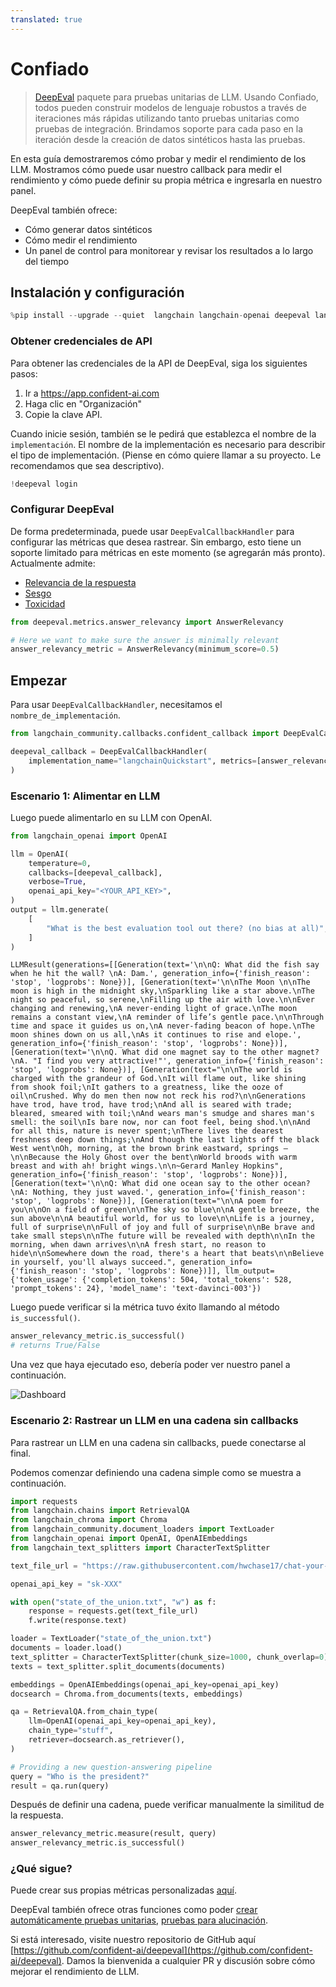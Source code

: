 ```yaml
---
translated: true
---
```


# Confiado

>[DeepEval](https://confident-ai.com) paquete para pruebas unitarias de LLM.
> Usando Confiado, todos pueden construir modelos de lenguaje robustos a través de iteraciones más rápidas
> utilizando tanto pruebas unitarias como pruebas de integración. Brindamos soporte para cada paso en la iteración
> desde la creación de datos sintéticos hasta las pruebas.

En esta guía demostraremos cómo probar y medir el rendimiento de los LLM. Mostramos cómo puede usar nuestro callback para medir el rendimiento y cómo puede definir su propia métrica e ingresarla en nuestro panel.

DeepEval también ofrece:
- Cómo generar datos sintéticos
- Cómo medir el rendimiento
- Un panel de control para monitorear y revisar los resultados a lo largo del tiempo

## Instalación y configuración

```python
%pip install --upgrade --quiet  langchain langchain-openai deepeval langchain-chroma
```

### Obtener credenciales de API

Para obtener las credenciales de la API de DeepEval, siga los siguientes pasos:

1. Ir a https://app.confident-ai.com
2. Haga clic en "Organización"
3. Copie la clave API.

Cuando inicie sesión, también se le pedirá que establezca el nombre de la `implementación`. El nombre de la implementación es necesario para describir el tipo de implementación. (Piense en cómo quiere llamar a su proyecto. Le recomendamos que sea descriptivo).

```python
!deepeval login
```

### Configurar DeepEval

De forma predeterminada, puede usar `DeepEvalCallbackHandler` para configurar las métricas que desea rastrear. Sin embargo, esto tiene un soporte limitado para métricas en este momento (se agregarán más pronto). Actualmente admite:
- [Relevancia de la respuesta](https://docs.confident-ai.com/docs/measuring_llm_performance/answer_relevancy)
- [Sesgo](https://docs.confident-ai.com/docs/measuring_llm_performance/debias)
- [Toxicidad](https://docs.confident-ai.com/docs/measuring_llm_performance/non_toxic)

```python
from deepeval.metrics.answer_relevancy import AnswerRelevancy

# Here we want to make sure the answer is minimally relevant
answer_relevancy_metric = AnswerRelevancy(minimum_score=0.5)
```

## Empezar

Para usar `DeepEvalCallbackHandler`, necesitamos el `nombre_de_implementación`.

```python
from langchain_community.callbacks.confident_callback import DeepEvalCallbackHandler

deepeval_callback = DeepEvalCallbackHandler(
    implementation_name="langchainQuickstart", metrics=[answer_relevancy_metric]
)
```

### Escenario 1: Alimentar en LLM

Luego puede alimentarlo en su LLM con OpenAI.

```python
from langchain_openai import OpenAI

llm = OpenAI(
    temperature=0,
    callbacks=[deepeval_callback],
    verbose=True,
    openai_api_key="<YOUR_API_KEY>",
)
output = llm.generate(
    [
        "What is the best evaluation tool out there? (no bias at all)",
    ]
)
```

```output
LLMResult(generations=[[Generation(text='\n\nQ: What did the fish say when he hit the wall? \nA: Dam.', generation_info={'finish_reason': 'stop', 'logprobs': None})], [Generation(text='\n\nThe Moon \n\nThe moon is high in the midnight sky,\nSparkling like a star above.\nThe night so peaceful, so serene,\nFilling up the air with love.\n\nEver changing and renewing,\nA never-ending light of grace.\nThe moon remains a constant view,\nA reminder of life’s gentle pace.\n\nThrough time and space it guides us on,\nA never-fading beacon of hope.\nThe moon shines down on us all,\nAs it continues to rise and elope.', generation_info={'finish_reason': 'stop', 'logprobs': None})], [Generation(text='\n\nQ. What did one magnet say to the other magnet?\nA. "I find you very attractive!"', generation_info={'finish_reason': 'stop', 'logprobs': None})], [Generation(text="\n\nThe world is charged with the grandeur of God.\nIt will flame out, like shining from shook foil;\nIt gathers to a greatness, like the ooze of oil\nCrushed. Why do men then now not reck his rod?\n\nGenerations have trod, have trod, have trod;\nAnd all is seared with trade; bleared, smeared with toil;\nAnd wears man's smudge and shares man's smell: the soil\nIs bare now, nor can foot feel, being shod.\n\nAnd for all this, nature is never spent;\nThere lives the dearest freshness deep down things;\nAnd though the last lights off the black West went\nOh, morning, at the brown brink eastward, springs —\n\nBecause the Holy Ghost over the bent\nWorld broods with warm breast and with ah! bright wings.\n\n~Gerard Manley Hopkins", generation_info={'finish_reason': 'stop', 'logprobs': None})], [Generation(text='\n\nQ: What did one ocean say to the other ocean?\nA: Nothing, they just waved.', generation_info={'finish_reason': 'stop', 'logprobs': None})], [Generation(text="\n\nA poem for you\n\nOn a field of green\n\nThe sky so blue\n\nA gentle breeze, the sun above\n\nA beautiful world, for us to love\n\nLife is a journey, full of surprise\n\nFull of joy and full of surprise\n\nBe brave and take small steps\n\nThe future will be revealed with depth\n\nIn the morning, when dawn arrives\n\nA fresh start, no reason to hide\n\nSomewhere down the road, there's a heart that beats\n\nBelieve in yourself, you'll always succeed.", generation_info={'finish_reason': 'stop', 'logprobs': None})]], llm_output={'token_usage': {'completion_tokens': 504, 'total_tokens': 528, 'prompt_tokens': 24}, 'model_name': 'text-davinci-003'})
```

Luego puede verificar si la métrica tuvo éxito llamando al método `is_successful()`.

```python
answer_relevancy_metric.is_successful()
# returns True/False
```

Una vez que haya ejecutado eso, debería poder ver nuestro panel a continuación.

![Dashboard](https://docs.confident-ai.com/assets/images/dashboard-screenshot-b02db73008213a211b1158ff052d969e.png)

### Escenario 2: Rastrear un LLM en una cadena sin callbacks

Para rastrear un LLM en una cadena sin callbacks, puede conectarse al final.

Podemos comenzar definiendo una cadena simple como se muestra a continuación.

```python
import requests
from langchain.chains import RetrievalQA
from langchain_chroma import Chroma
from langchain_community.document_loaders import TextLoader
from langchain_openai import OpenAI, OpenAIEmbeddings
from langchain_text_splitters import CharacterTextSplitter

text_file_url = "https://raw.githubusercontent.com/hwchase17/chat-your-data/master/state_of_the_union.txt"

openai_api_key = "sk-XXX"

with open("state_of_the_union.txt", "w") as f:
    response = requests.get(text_file_url)
    f.write(response.text)

loader = TextLoader("state_of_the_union.txt")
documents = loader.load()
text_splitter = CharacterTextSplitter(chunk_size=1000, chunk_overlap=0)
texts = text_splitter.split_documents(documents)

embeddings = OpenAIEmbeddings(openai_api_key=openai_api_key)
docsearch = Chroma.from_documents(texts, embeddings)

qa = RetrievalQA.from_chain_type(
    llm=OpenAI(openai_api_key=openai_api_key),
    chain_type="stuff",
    retriever=docsearch.as_retriever(),
)

# Providing a new question-answering pipeline
query = "Who is the president?"
result = qa.run(query)
```

Después de definir una cadena, puede verificar manualmente la similitud de la respuesta.

```python
answer_relevancy_metric.measure(result, query)
answer_relevancy_metric.is_successful()
```

### ¿Qué sigue?

Puede crear sus propias métricas personalizadas [aquí](https://docs.confident-ai.com/docs/quickstart/custom-metrics).

DeepEval también ofrece otras funciones como poder [crear automáticamente pruebas unitarias](https://docs.confident-ai.com/docs/quickstart/synthetic-data-creation), [pruebas para alucinación](https://docs.confident-ai.com/docs/measuring_llm_performance/factual_consistency).

Si está interesado, visite nuestro repositorio de GitHub aquí [https://github.com/confident-ai/deepeval](https://github.com/confident-ai/deepeval). Damos la bienvenida a cualquier PR y discusión sobre cómo mejorar el rendimiento de LLM.
